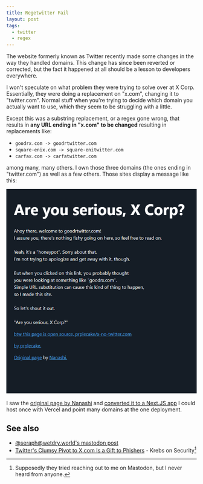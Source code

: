 ```yaml
---
title: Regetwitter Fail
layout: post
tags:
  - twitter
  - regex
---
```


The website formerly known as Twitter recently made some changes in the way they
handled domains. This change has since been reverted or corrected, but the fact
it happened at all should be a lesson to developers everywhere.

I won't speculate on what problem they were trying to solve over at X Corp.
Essentially, they were doing a replacement on "x.com", changing it to
"twitter.com". Normal stuff when you're trying to decide which domain you
actually want to use, which they seem to be struggling with a little.

Except this was a substring replacement, or a regex gone wrong, that results in
**any URL ending in "x.com" to be changed** resulting in replacements like:

* `goodrx.com -> goodrtwitter.com`
* `square-enix.com -> square-enitwitter.com`
* `carfax.com -> carfatwitter.com`

among many, many others. I own those three domains (the ones ending in
"twitter.com") as well as a few others. Those sites display a message like this:

![goodrtwitter.com screenshot](/content/2024-04-10/ruseriousx.png)

I saw the [original page by Nanashi][nanashi-proj] and [converted it to a
Next.JS app][my-proj] I could host once with Vercel and point many domains at
the one deployment.

[nanashi-proj]: https://github.com/sevenc-nanashi/roblotwitter
[my-proj]: https://github.com/prplecake/x-no-twitter.com

## See also

* [@seraph@wetdry.world's mastodon post](https://wetdry.world/@seraph/112241754503585255)
* [Twitter's Clumsy Pivot to X.com Is a Gift to
  Phishers](https://krebsonsecurity.com/2024/04/twitters-clumsy-pivot-to-x-com-is-a-gift-to-phishers/) - Krebs on Security[^1]

[^1]: Supposedly they tried reaching out to me on Mastodon, but I never heard
    from anyone.
